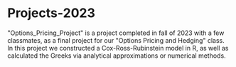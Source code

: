 # Projects-2023

"Options_Pricing_Project" is a project completed in fall of 2023 with a few classmates, as a final project for our "Options Pricing and Hedging" class. In this project we constructed a Cox-Ross-Rubinstein model in R, as well as calculated the Greeks via analytical approximations or numerical methods.
